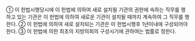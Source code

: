 ① 이 헌법시행당시에 이 헌법에 의하여 새로 설치될 기관의 권한에 속하는 직무를 행하고 있는 기관은 이 헌법에 의하여 새로운 기관이 설치될 때까지 계속하여 그 직무를 행한다.
② 이 헌법에 의하여 새로 설치되는 기관은 이 헌법시행후 1년이내에 구성되어야 한다.
③ 이 헌법에 의한 최초의 지방의회의 구성시기에 관하여는 법률로 정한다.
